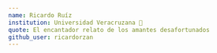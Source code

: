 ```yaml
---
name: Ricardo Ruíz 
institution: Universidad Veracruzana 🚩
quote: El encantador relato de los amantes desafortunados
github_user: ricardorzan
---
```

